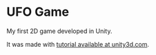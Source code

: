 # UFO Game
My first 2D game developed in Unity.

It was made with [tutorial available at unity3d.com](https://unity3d.com/learn/tutorials/projects/2d-ufo-tutorial).